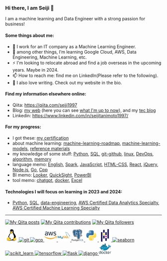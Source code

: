 ### Hi there, I am Seiji 👋
I am a machine learning and Data Engineer with a strong passion for business!

#### Some things about me:

- 🔭 I work for an IT company as a Machine Learning Engineer.
- 🌱 among other things, I’m learning Google Cloud, AWS, Data Engineering, Machine Learning, etc.
- ⚡️ I'm looking to relocate abroad and find a job overseas in the upcoming years. Maybe in 2024. 
- 📫 How to reach me: find me on LinkedIn(Please refer to the following).
- 📖 I also love writing. Check out my website in the bio.

#### Find my information elsewhere online:
- Qiita: https://qiita.com/seiji1997
- Blog: [my web](https://www.seijitanimoto1997.com/) (here you can see [what I'm up to now](https://www.seijitanimoto1997.com/now/)), and my [tec blog](https://seiji1997.github.io/tecblog/)
- Linkedin: https://www.linkedin.com/in/seijitanimoto1997/

#### For my progress:
- I got these: [my certification](https://github.com/seiji1997/certification)
- about machine learning: [machine-learning-roadmap](https://github.com/seiji1997/machine-learning-roadmap), [machine-learning-models](https://github.com/seiji1997/machine-learning-models), [reference materials](https://github.com/seiji1997/reference-materials)
- my knowledge of some stuff: [Python](https://github.com/seiji1997/Python), [SQL](https://github.com/seiji1997/SQL), [git-github](https://github.com/seiji1997/git-github), [linux](https://github.com/seiji1997/linux), [DevOps](https://github.com/seiji1997/DevOps), [algorithm](https://github.com/seiji1997/algorithm), [memory](https://github.com/seiji1997/memory)
- language memo: [English](https://github.com/seiji1997/English), [Spark](https://github.com/seiji1997/Spark), [JavaScript](https://github.com/seiji1997/JavaScript), [HTML-CSS](https://github.com/seiji1997/HTML-CSS), [React](https://github.com/seiji1997/React), [jQuery](https://github.com/seiji1997/jQuery), [Node.js](https://github.com/seiji1997/Node.js), [Go](https://github.com/seiji1997/Go), [Cpp](https://github.com/seiji1997/Cpp)
- BI memo: [Looker](https://github.com/seiji1997/Looker), [QuickSight](https://github.com/seiji1997/QuickSight), [PowerBI](https://github.com/seiji1997/PowerBI)
- tool memo: [chatgpt](https://github.com/seiji1997/chatgpt), [docker](https://github.com/seiji1997/docker), [Excel](https://github.com/seiji1997/Excel)

#### Technologies I will focus on learning in 2023 and 2024:
- [Python](https://github.com/seiji1997/Python), [SQL](https://github.com/seiji1997/SQL), [data-engineering](https://github.com/seiji1997/data-engineering), [AWS Certified Data Analytics Specialty](https://github.com/seiji1997/amazon-web-service/tree/master/AWS%20Certified%20Data%20Analytics%20Specialty), [AWS Certified Machine Learning Specialty](https://github.com/seiji1997/amazon-web-service/tree/master/AWS%20Certified%20Machine%20Learning%20Specialty)

*** 

[![My Qiita posts](https://qiita-badge.apiapi.app/s/seiji1997/posts.svg)](http://qiita.com/seiji1997)
[![My Qiita contributions](https://qiita-badge.apiapi.app/s/seiji1997/contributions.svg)](http://qiita.com/seiji1997)
[![My Qiita followers](https://qiita-badge.apiapi.app/s/seiji1997/followers.svg)](http://qiita.com/seiji1997)<br>
                
<p align="left"> 
<a href="https://www.linux.org/" target="_blank" rel="noreferrer"> 
  <img src="https://raw.githubusercontent.com/devicons/devicon/master/icons/linux/linux-original.svg" alt="linux" width="40" height="40"/> 
</a> 
<a href="https://git-scm.com/" target="_blank" rel="noreferrer"> 
  <img src="https://www.vectorlogo.zone/logos/git-scm/git-scm-icon.svg" alt="git" width="40" height="40"/> 
</a>
<a href="https://cloud.google.com" target="_blank" rel="noreferrer"> 
  <img src="https://www.vectorlogo.zone/logos/google_cloud/google_cloud-icon.svg" alt="gcp" width="40" height="40"/> 
</a>
<a href="https://aws.amazon.com" target="_blank" rel="noreferrer"> 
  <img src="https://raw.githubusercontent.com/devicons/devicon/master/icons/amazonwebservices/amazonwebservices-original-wordmark.svg" alt="aws" width="40" height="40"/> 
</a> 
<a href="https://www.mysql.com/" target="_blank" rel="noreferrer"> 
  <img src="https://raw.githubusercontent.com/devicons/devicon/master/icons/mysql/mysql-original-wordmark.svg" alt="mysql" width="40" height="40"/> 
</a>
<a href="https://www.postgresql.org" target="_blank" rel="noreferrer"> 
  <img src="https://raw.githubusercontent.com/devicons/devicon/master/icons/postgresql/postgresql-original-wordmark.svg" alt="postgresql" width="40" height="40"/>
</a>
<a href="https://www.python.org" target="_blank" rel="noreferrer"> 
  <img src="https://raw.githubusercontent.com/devicons/devicon/master/icons/python/python-original.svg" alt="python" width="40" height="40"/>
</a>
<a href="https://pandas.pydata.org/" target="_blank" rel="noreferrer"> 
  <img src="https://raw.githubusercontent.com/devicons/devicon/2ae2a900d2f041da66e950e4d48052658d850630/icons/pandas/pandas-original.svg" alt="pandas" width="40" height="40"/>
<a href="https://seaborn.pydata.org/" target="_blank" rel="noreferrer">
  <img src="https://seaborn.pydata.org/_images/logo-mark-lightbg.svg" alt="seaborn" width="40" height="40"/> 
</a> 
<a href="https://scikit-learn.org/" target="_blank" rel="noreferrer"> 
  <img src="https://upload.wikimedia.org/wikipedia/commons/0/05/Scikit_learn_logo_small.svg" alt="scikit_learn" width="40" height="40"/>
</a>
<a href="https://www.tensorflow.org" target="_blank" rel="noreferrer"> <img src="https://www.vectorlogo.zone/logos/tensorflow/tensorflow-icon.svg" alt="tensorflow" width="40" height="40"/> 
</a>
<a href="https://flask.palletsprojects.com/" target="_blank" rel="noreferrer"> 
  <img src="https://www.vectorlogo.zone/logos/pocoo_flask/pocoo_flask-icon.svg" alt="flask" width="40" height="40"/> 
</a>
<a href="https://www.djangoproject.com/" target="_blank" rel="noreferrer"> 
  <img src="https://cdn.worldvectorlogo.com/logos/django.svg" alt="django" width="40" height="40"/> 
</a> 
<a href="https://www.docker.com/" target="_blank" rel="noreferrer"> 
  <img src="https://raw.githubusercontent.com/devicons/devicon/master/icons/docker/docker-original-wordmark.svg" alt="docker" width="40" height="40"/> 
</a></p>

